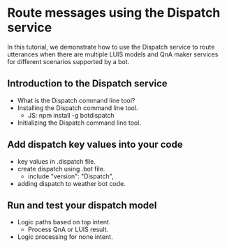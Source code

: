 # Route messages using the Dispatch service
In this tutorial, we demonstrate how to use the Dispatch service to route utterances when there are multiple LUIS models and QnA maker services for different scenarios supported by a bot.

## Introduction to the Dispatch service
* What is the Dispatch command line tool?
* Installing the Dispatch command line tool.
  - JS: npm install -g botdispatch
* Initializing the Dispatch command line tool.

## Add dispatch key values into your code
* key values in .dispatch file.
* create dispatch using .bot file.
  - include "version": "Dispatch",
* adding dispatch to weather bot code.

## Run and test your dispatch model
* Logic paths based on top intent.
  - Process QnA or LUIS result.
* Logic processing for none intent.
